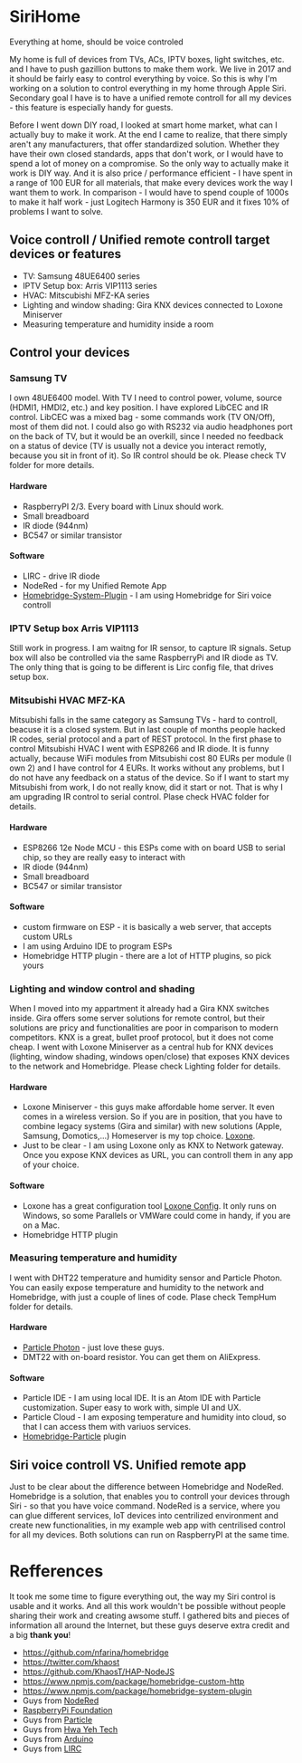 # SiriHome
Everything at home, should be voice controled

My home is full of devices from TVs, ACs, IPTV boxes, light switches, etc. and I have to push gazillion buttons to make them work. We live in 2017 and it should be fairly easy to control everything by voice. So this is why I'm working on a solution to control everything in my home through Apple Siri. Secondary goal I have is to have a unified remote controll for all my devices - this feature is especially handy for guests.

Before I went down DIY road, I looked at smart home market, what can I actually buy to make it work. At the end I came to realize, that there simply aren't any manufacturers, that offer standardized solution. Whether they have their own closed standards, apps that don't work, or I would have to spend a lot of money on a compromise. So the only way to actually make it work is DIY way. And it is also price / performance efficient - I have spent in a range of 100 EUR for all materials, that make every devices work the way I want them to work. In comparison - I would have to spend couple of 1000s to make it half work - just Logitech Harmony is 350 EUR and it fixes 10% of problems I want to solve.  


## Voice controll / Unified remote controll target devices or features

* TV: Samsung 48UE6400 series
* IPTV Setup box: Arris VIP1113 series
* HVAC: Mitscubishi MFZ-KA series
* Lighting and window shading: Gira KNX devices connected to Loxone Miniserver
* Measuring temperature and humidity inside a room

## Control your devices

### Samsung TV
I own 48UE6400 model. With TV I need to control power, volume, source (HDMI1, HMDI2, etc.) and key position. I have explored LibCEC and IR control. LibCEC was a mixed bag - some commands work (TV ON/Off), most of them did not. I could also go with RS232 via audio headphones port on the back of TV, but it would be an overkill, since I needed no feedback on a status of device (TV is usually not a device you interact remotly, because you sit in front of it). So IR control should be ok. Please check TV folder for more details.

#### Hardware
* RaspberryPI 2/3. Every board with Linux should work.
* Small breadboard
* IR diode (944nm)
* BC547 or similar transistor

#### Software
* LIRC - drive IR diode
* NodeRed - for my Unified Remote App
* [Homebridge-System-Plugin](https://www.npmjs.com/package/homebridge-system-plugin) - I am using Homebridge for Siri voice controll


### IPTV Setup box Arris VIP1113
Still work in progress. I am waitng for IR sensor, to capture IR signals. Setup box will also be controlled via the same RaspberryPi and IR diode as TV. The only thing that is going to be different is Lirc config file, that drives setup box. 


### Mitsubishi HVAC MFZ-KA
Mitsubishi falls in the same category as Samsung TVs - hard to controll, beacuse it is a closed system. But in last couple of months people hacked IR codes, serial protocol and a part of REST protocol. In the first phase to control Mitsubishi HVAC I went with ESP8266 and IR diode. It is funny actually, because WiFi modules from Mitsubishi cost 80 EURs per module (I own 2) and I have control for 4 EURs. It works without any problems, but I do not have any feedback on a status of the device. So if I want to start my Mitsubishi from work, I do not really know, did it start or not. That is why I am upgrading IR control to serial control. Plase check HVAC folder for details.


#### Hardware
* ESP8266 12e Node MCU - this ESPs come with on board USB to serial chip, so they are really easy to interact with
* IR diode (944nm)
* Small breadboard
* BC547 or similar transistor


#### Software
* custom firmware on ESP - it is basically a web server, that accepts custom URLs
* I am using Arduino IDE to program ESPs
* Homebridge HTTP plugin - there are a lot of HTTP plugins, so pick yours


### Lighting and window control and shading
When I moved into my appartment it already had a Gira KNX switches inside. Gira offers some server solutions for remote control, but their solutions are pricy and functionalities are poor in comparison to modern competitors. KNX is a great, bullet proof protocol, but it does not come cheap. I went with Loxone Miniserver as a central hub for KNX devices (lighting, window shading, windows open/close) that exposes KNX devices to the network and Homebridge. Please check Lighting folder for details.


#### Hardware
* Loxone Miniserver - this guys make affordable home server. It even comes in a wireless version. So if you are in position, that you have to combine legacy systems (Gira and similar) with new solutions (Apple, Samsung, Domotics,...) Homeserver is my top choice. [Loxone](https://www.loxone.com/enen/).
* Just to be clear - I am using Loxone only as KNX to Network gateway. Once you expose KNX devices as URL, you can controll them in any app of your choice.


#### Software
* Loxone has a great configuration tool [Loxone Config](https://www.loxone.com/enen/products/loxone-config/). It only runs on Windows, so some Parallels or VMWare could come in handy, if you are on a Mac.
* Homebridge HTTP plugin

### Measuring temperature and humidity
I went with DHT22 temperature and humidity sensor and Particle Photon. You can easily expose temperature and humidity to the network and Homebridge, with just a couple of lines of code. Plase check TempHum folder for details.

#### Hardware
* [Particle Photon](https://www.particle.io/) - just love these guys.
* DMT22 with on-board resistor. You can get them on AliExpress.

#### Software
* Particle IDE - I am using local IDE. It is an Atom IDE with Particle customization. Super easy to work with, simple UI and UX.
* Particle Cloud - I am exposing temperature and humidity into cloud, so that I can access them with variuos services. 
* [Homebridge-Particle](https://www.npmjs.com/package/homebridge-particle) plugin


## Siri voice controll VS. Unified remote app
Just to be clear about the difference between Homebridge and NodeRed. Homebridge is a solution, that enables you to controll your devices through Siri - so that you have voice command. NodeRed is a service, where you can glue different services, IoT devices into centrilized environment and create new functionalities, in my example web app with centrilised control for all my devices. Both solutions can run on RaspberryPI at the same time. 


# Refferences
It took me some time to figure everything out, the way my Siri control is usable and it works. And all this work wouldn't be possible without people sharing their work and creating awsome stuff. I gathered bits and pieces of information all around the Internet, but these guys deserve extra credit and a big **thank you**! 

* https://github.com/nfarina/homebridge
* https://twitter.com/khaost
* https://github.com/KhaosT/HAP-NodeJS
* https://www.npmjs.com/package/homebridge-custom-http
* https://www.npmjs.com/package/homebridge-system-plugin
* Guys from [NodeRed](https://nodered.org/)
* [RaspberryPi Foundation](https://www.raspberrypi.org/)
* Guys from [Particle](particle.io)
* Guys from [Hwa Yeh Tech](https://www.aliexpress.com/item/V3-Wireless-module-NodeMcu-4M-bytes-Lua-WIFI-Internet-of-Things-development-board-based-ESP8266-esp/32647542733.html?spm=2114.13010608.0.0.c6KwdC)
* Guys from [Arduino](arduino.cc)
* Guys from [LIRC](lirc.org)
